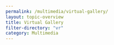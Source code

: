 ```yaml
---
permalink: /multimedia/virtual-gallery/
layout: topic-overview
title: Virtual Gallery
filter-directory: "vr"
category: Multimedia
---
```

<!--
<div class="row">
{% for item in site.data.virtual-videos.contents %}
  <div class="col-sm-12 col-md-6">
  <div class="d-flex flex-column">
    <div class="video-title-text p-5">{{ item.title }}</div>
  </div>
      <a href="{{ item.src }}" target="_blank">
        <div class="video-card m-2 p-1">
        <video width="600px" playsinline="playsinline" autoplay="autoplay" muted="muted" loop="loop">
          <source src="{{ item.src }}" type="video/mp4">
        </video>
        <div class="vid-meta p-1"><span class="catagory p-1">{{ item.category }}</span><span class="language p-1">{{ item.language }}</span></div>
        </div>
      </a>
  </div>
  {% endfor %}
</div> -->